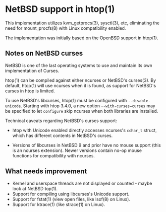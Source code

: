 NetBSD support in htop(1)
===

This implementation utilizes kvm_getprocs(3), sysctl(3), etc, eliminating the
need for mount_procfs(8) with Linux compatibility enabled.

The implementation was initially based on the OpenBSD support in htop(1).

Notes on NetBSD curses
---

NetBSD is one of the last operating systems to use and maintain its own
implementation of Curses.

htop(1) can be compiled against either ncurses or NetBSD's curses(3).
By default, htop(1) will use ncurses when it is found, as support for NetBSD's
curses in htop is limited.

To use NetBSD's libcurses, htop(1) must be configured with `--disable-unicode`.
Starting with htop 3.4.0, a new option `--with-curses=curses` may be specified
to let `configure` skip ncurses when both libraries are installed.

Technical caveats regarding NetBSD's curses support:

* htop with Unicode enabled directly accesses ncurses's `cchar_t` struct, which
  has different contents in NetBSD's curses.

* Versions of libcurses in NetBSD 9 and prior have no mouse support
  (this is an ncurses extension). Newer versions contain no-op mouse functions
  for compatibility with ncurses.

What needs improvement
---

* Kernel and userspace threads are not displayed or counted -
  maybe look at NetBSD top(1).
* Support for compiling using libcurses's Unicode support.
* Support for fstat(1) (view open files, like lsof(8) on Linux).
* Support for ktrace(1) (like strace(1) on Linux).

